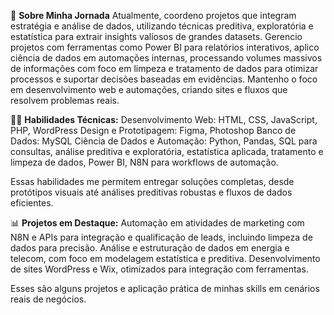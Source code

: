 🚀 **Sobre Minha Jornada**
Atualmente, coordeno projetos que integram estratégia e análise de dados, utilizando técnicas preditiva, exploratória e estatística para extrair insights valiosos de grandes datasets. Gerencio projetos com ferramentas como Power BI para relatórios interativos, aplico ciência de dados em automações internas, processando volumes massivos de informações com foco em limpeza e tratamento de dados para otimizar processos e suportar decisões baseadas em evidências. Mantenho o foco em desenvolvimento web e automações, criando sites e fluxos que resolvem problemas reais.​

👩‍💻 **Habilidades Técnicas:**
Desenvolvimento Web: HTML, CSS, JavaScript, PHP, WordPress
Design e Prototipagem: Figma, Photoshop
Banco de Dados: MySQL
Ciência de Dados e Automação: Python, Pandas, SQL para consultas, análise preditiva e exploratória, estatística aplicada, tratamento e limpeza de dados, Power BI, N8N para workflows de automação.

Essas habilidades me permitem entregar soluções completas, desde protótipos visuais até análises preditivas robustas e fluxos de dados eficientes.​​

📊 **Projetos em Destaque:**
Automação em atividades de marketing com N8N e APIs para integração e qualificação de leads, incluindo limpeza de dados para precisão.
Análise e estruturação de dados em energia e telecom, com foco em modelagem estatística e preditiva.
Desenvolvimento de sites WordPress e Wix, otimizados para integração com ferramentas.

Esses são alguns projetos e aplicação prática de minhas skills em cenários reais de negócios.


<!--
**DanielpRibeiro/DanielpRibeiro** is a ✨ _special_ ✨ repository because its `README.md` (this file) appears on your GitHub profile.

Here are some ideas to get you started:

- 🔭 I’m currently working on ...
- 🌱 I’m currently learning ...
- 👯 I’m looking to collaborate on ...
- 🤔 I’m looking for help with ...
- 💬 Ask me about ...
- 📫 How to reach me: ...
- 😄 Pronouns: ...
- ⚡ Fun fact: ...
-->
